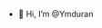 - 👋 Hi, I’m @Ymduran


<!---
Ymduran/Ymduran is a ✨ special ✨ repository because its `README.md` (this file) appears on your GitHub profile.
You can click the Preview link to take a look at your changes.
--->
